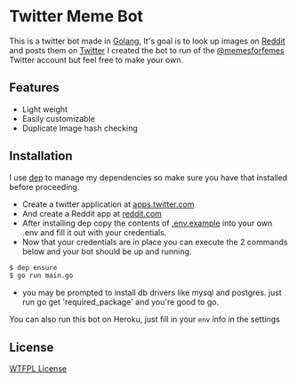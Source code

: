 # Twitter Meme Bot

This is a twitter bot made in [Golang](https://golang.org), It's goal is to look up images on [Reddit](https://reddit.com) and posts them on [Twitter](https://twitter.com)
I created the bot to run of the [@memesforfemes](https://twitter.com/memesforfemes) Twitter account but feel free to make your own.

## Features

- Light weight
- Easily customizable
- Duplicate Image hash checking

## Installation

I use [dep](https://github.com/golang/dep) to manage my dependencies so make sure you have that installed before proceeding.

- Create a twitter application at [apps.twitter.com](https://apps.twitter.com/app/new)
- And create a Reddit app at [reddit.com](https://www.reddit.com/prefs/apps)
- After installing dep copy the contents of [.env.example](.env.example) into your own .env and fill it out with your credentials.
- Now that your credentials are in place you can execute the 2 commands below and your bot should be up and running.
```sh
$ dep ensure
$ go run main.go
```
- you may be prompted to install db drivers like mysql and postgres. just run go get 'required_package' and you're good to go.

You can also run this bot on Heroku, just fill in your `env` info in the settings

## License
[WTFPL License](LICENSE)